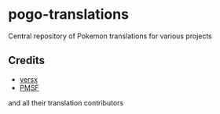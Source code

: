 # pogo-translations

Central repository of Pokemon translations for various projects

## Credits
- [versx](https://github.com/versx)  
- [PMSF](https://github.com/pmsf/PMSF)  

and all their translation contributors
